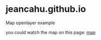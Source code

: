 # jeancahu.github.io
Map openlayer example

you could watch the map on this page: [map](https://jeancahu.github.io/)
